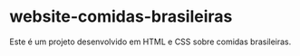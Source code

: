 # website-comidas-brasileiras
Este é um projeto desenvolvido em HTML e CSS sobre comidas brasileiras.
